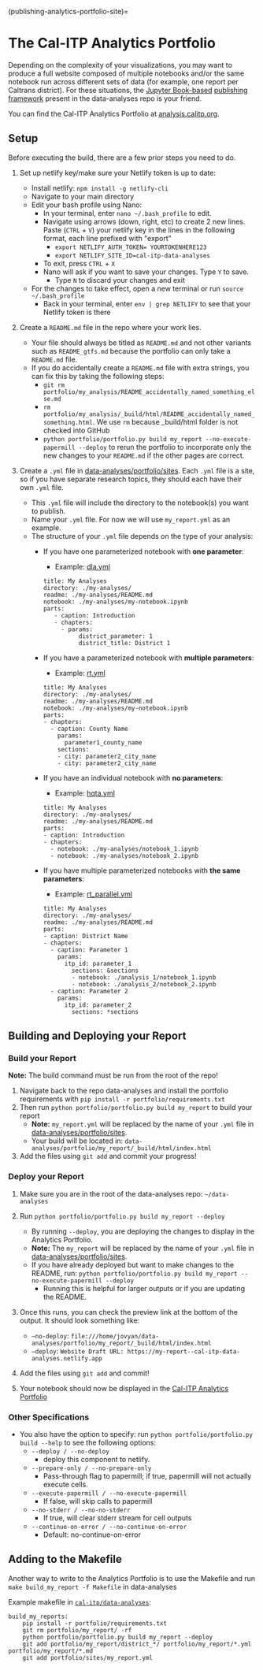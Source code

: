 (publishing-analytics-portfolio-site)=

# The Cal-ITP Analytics Portfolio

Depending on the complexity of your visualizations, you may want to produce
a full website composed of multiple notebooks and/or the same notebook run
across different sets of data (for example, one report per Caltrans district).
For these situations, the [Jupyter Book-based](https://jupyterbook.org/en/stable/intro.html)
[publishing framework](https://github.com/cal-itp/data-analyses/tree/main/portfolio)
present in the data-analyses repo is your friend.

You can find the Cal-ITP Analytics Portfolio at [analysis.calitp.org](https://analysis.calitp.org).

## Setup

Before executing the build, there are a few prior steps you need to do.

1. Set up netlify key/make sure your Netlify token is up to date:

   - Install netlify: `npm install -g netlify-cli`
   - Navigate to your main directory
   - Edit your bash profile using Nano:
     - In your terminal, enter `nano ~/.bash_profile` to edit.
     - Navigate using arrows (down, right, etc) to create 2 new lines. Paste (`CTRL` + `V`) your netlify key in the lines in the following format, each line prefixed with "export"
       - `export NETLIFY_AUTH_TOKEN= YOURTOKENHERE123`
       - `export NETLIFY_SITE_ID=cal-itp-data-analyses`
     - To exit, press `CTRL` + `X`
     - Nano will ask if you want to save your changes. Type `Y` to save.
       - Type `N` to discard your changes and exit
   - For the changes to take effect, open a new terminal or run `source ~/.bash_profile`
     - Back in your terminal, enter `env | grep NETLIFY` to see that your Netlify token is there

2. Create a `README.md` file in the repo where your work lies.

   - Your file should always be titled as `README.md` and not other variants such as `README_gtfs.md` because the portfolio can only take a `README.md` file.
   - If you do accidentally create a `README.md` file with extra strings, you can fix this by taking the following steps:
     - `git rm portfolio/my_analysis/README_accidentally_named_something_else.md`
     - `rm portfolio/my_analysis/_build/html/README_accidentally_named_something.html`. We use `rm` because \_build/html folder is not checked into GitHub
     - `python portfolio/portfolio.py build my_report --no-execute-papermill --deploy` to rerun the portfolio to incorporate only the new changes to your `README.md` if the other pages are correct.

3. Create a `.yml` file in [data-analyses/portfolio/sites](https://github.com/cal-itp/data-analyses/tree/main/portfolio/sites). Each `.yml` file is a site, so if you have separate research topics, they should each have their own `.yml` file.

   - This `.yml` file will include the directory to the notebook(s) you want to publish.
   - Name your `.yml` file. For now we will use `my_report.yml` as an example.
   - The structure of your `.yml` file depends on the type of your analysis:
     - If you have one parameterized notebook with **one parameter**:

       - Example: [dla.yml](https://github.com/cal-itp/data-analyses/blob/main/portfolio/sites/dla.yml)

       ```
       title: My Analyses
       directory: ./my-analyses/
       readme: ./my-analyses/README.md
       notebook: ./my-analyses/my-notebook.ipynb
       parts:
          - caption: Introduction
          - chapters:
            - params:
                 district_parameter: 1
                 district_title: District 1
       ```

     - If you have a parameterized notebook with **multiple parameters**:

       - Example: [rt.yml](https://github.com/cal-itp/data-analyses/blob/main/portfolio/sites/rt.yml)

       ```
       title: My Analyses
       directory: ./my-analyses/
       readme: ./my-analyses/README.md
       notebook: ./my-analyses/my-notebook.ipynb
       parts:
       - chapters:
         - caption: County Name
           params:
             parameter1_county_name
           sections:
           - city: parameter2_city_name
           - city: parameter2_city_name
       ```

     - If you have an individual notebook with **no parameters**:

       - Example: [hqta.yml](https://github.com/cal-itp/data-analyses/blob/main/portfolio/sites/hqta.yml)

       ```
       title: My Analyses
       directory: ./my-analyses/
       readme: ./my-analyses/README.md
       parts:
       - caption: Introduction
       - chapters:
         - notebook: ./my-analyses/notebook_1.ipynb
         - notebook: ./my-analyses/notebook_2.ipynb
       ```

     - If you have multiple parameterized notebooks with **the same parameters**:

       - Example: [rt_parallel.yml](https://github.com/cal-itp/data-analyses/blob/main/portfolio/rt_parallel.yml)

       ```
       title: My Analyses
       directory: ./my-analyses/
       readme: ./my-analyses/README.md
       parts:
       - caption: District Name
       - chapters:
         - caption: Parameter 1
           params:
             itp_id: parameter_1
               sections: &sections
               - notebook: ./analysis_1/notebook_1.ipynb
               - notebook: ./analysis_2/notebook_2.ipynb
         - caption: Parameter 2
           params:
             itp_id: parameter_2
               sections: *sections
       ```

## Building and Deploying your Report

### Build your Report

**Note:** The build command must be run from the root of the repo!

1. Navigate back to the repo data-analyses and install the portfolio requirements with
   `pip install -r portfolio/requirements.txt`
2. Then run `python portfolio/portfolio.py build my_report` to build your report
   - **Note:** `my_report.yml` will be replaced by the name of your `.yml` file in [data-analyses/portfolio/sites](https://github.com/cal-itp/data-analyses/tree/main/portfolio/sites).
   - Your build will be located in: `data-analyses/portfolio/my_report/_build/html/index.html`
3. Add the files using `git add` and commit your progress!

### Deploy your Report

1. Make sure you are in the root of the data-analyses repo: `~/data-analyses`

2. Run `python portfolio/portfolio.py build my_report --deploy`

   - By running `--deploy`, you are deploying the changes to display in the Analytics Portfolio.
   - **Note:** The `my_report` will be replaced by the name of your `.yml` file in [data-analyses/portfolio/sites](https://github.com/cal-itp/data-analyses/tree/main/portfolio/sites).
   - If you have already deployed but want to make changes to the README, run: `python portfolio/portfolio.py build my_report --no-execute-papermill --deploy`
     - Running this is helpful for larger outputs or if you are updating the README.

3. Once this runs, you can check the preview link at the bottom of the output. It should look something like:

   - `–no-deploy`: `file:///home/jovyan/data-analyses/portfolio/my_report/_build/html/index.html`
   - `–deploy`: `Website Draft URL: https://my-report--cal-itp-data-analyses.netlify.app`

4. Add the files using `git add` and commit!

5. Your notebook should now be displayed in the [Cal-ITP Analytics Portfolio](https://analysis.calitp.org/)

### Other Specifications

- You also have the option to specify: run `python portfolio/portfolio.py build --help` to see the following options:
  - `--deploy / --no-deploy`
    - deploy this component to netlify.
  - `--prepare-only / --no-prepare-only`
    - Pass-through flag to papermill; if true, papermill will not actually execute cells.
  - `--execute-papermill / --no-execute-papermill`
    - If false, will skip calls to papermill
  - `--no-stderr / --no-no-stderr`
    - If true, will clear stderr stream for cell outputs
  - `--continue-on-error / --no-continue-on-error`
    - Default: no-continue-on-error

## Adding to the Makefile

Another way to write to the Analytics Portfolio is to use the Makefile and run
`make build_my_report -f Makefile` in data-analyses

Example makefile in [`cal-itp/data-analyses`](https://github.com/cal-itp/data-analyses/blob/main/Makefile):

```
build_my_reports:
    pip install -r portfolio/requirements.txt
    git rm portfolio/my_report/ -rf
    python portfolio/portfolio.py build my_report --deploy
    git add portfolio/my_report/district_*/ portfolio/my_report/*.yml portfolio/my_report/*.md
    git add portfolio/sites/my_report.yml
```
